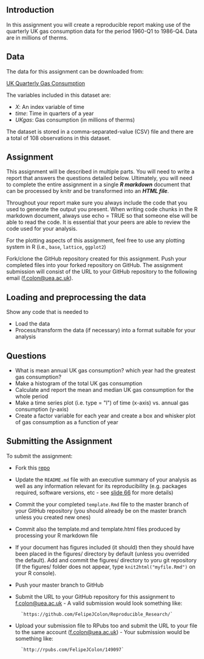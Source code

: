 ## Introduction

In this assignment you will create a reproducible report 
making use of the quarterly UK gas consumption data for the period
1960-Q1 to 1986-Q4. Data are in millions of therms.

## Data
The data for this assignment can be downloaded from:

[UK Quarterly Gas Consumption](https://vincentarelbundock.github.io/Rdatasets/csv/datasets/UKgas.csv)

The variables included in this dataset are:

  - *X*: An index variable of time
  - *time*: Time in quarters of a year
  - *UKgas*: Gas consumption (in millions of therms)

The dataset is stored in a comma-separated-value (CSV) file and there are a total of 108 observations in this dataset.

## Assignment

This assignment will be described in multiple parts. You will need
to write a report that answers the questions detailed below. Ultimately, 
you will need to complete the entire assignment in a single **_R markdown_**
document that can be processed by knitr and be transformed into an 
**_HTML file_**.

Throughout your report make sure you always include the code that you used 
to generate the output you present. When writing code chunks in the R markdown 
document, always use echo = TRUE so that someone else will be able to read 
the code. It is essential that your peers are able to review the code used for 
your analysis.

For the plotting aspects of this assignment, feel free to use any plotting 
system in R (i.e., `base`, `lattice`, `ggplot2`)

Fork/clone the GitHub repository created for this assignment. Push your 
completed files into your forked repository on GitHub. The assignment 
submission will consist of the URL to your GitHub repository to the
following email (f.colon@uea.ac.uk).

## Loading and preprocessing the data
Show any code that is needed to

  - Load the data
  - Process/transform the data (if necessary) into a format suitable for your analysis

## Questions

- What is mean annual UK gas consumption? which year had the greatest gas consumption?
- Make a histogram of the total UK gas consumption
- Calculate and report the mean and median UK gas consumption for the whole period
- Make a time series plot (i.e. type = "l") of time (x-axis) vs. annual gas consumption (y-axis)
- Create a factor variable for each year and create a box and whisker plot of gas consumption
  as a function of year

## Submitting the Assignment

To submit the assignment:

- Fork this [repo](https://github.com/FelipeJColon/Reproducible_Research/)
- Update the `README.md` file with an executive summary of your analysis as well as 
  any information relevant for its reproducibility (e.g. packages required, 
  software versions, etc - see [slide 66](http://rpubs.com/FelipeJColon) for more details)
- Commit the your completed `template.Rmd` file to the master branch of your GitHub 
  repository (you should already be on the master branch unless you created new ones)
- Commit also the template.md and template.html files produced by processing your 
  R markdown file
- If your document has figures included (it should) then they should have been 
  placed in the figures/ directory by default (unless you overrided the default). 
  Add and commit the figures/ directory to yoru git repository (If the figures/ folder
  does not appear, type `knit2html("myfile.Rmd")` on your R console).
- Push your master branch to GitHub
- Submit the URL to your GitHub repository for this assignment to f.colon@uea.ac.uk
      - A valid submission would look something like:

        `https://github.com/FelipeJColon/Reproducible_Research/`

- Upload your submission file to RPubs too and submit the URL to your file
  to the same account (f.colon@uea.ac.uk)
      - Your submission would be something like:

        `http://rpubs.com/FelipeJColon/149097`

